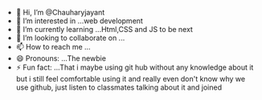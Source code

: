 - 👋 Hi, I’m @Chauharyjayant
- 👀 I’m interested in ...web development
- 🌱 I’m currently learning ...Html,CSS and JS to be next
- 💞️ I’m looking to collaborate on ...
- 📫 How to reach me ...
- 😄 Pronouns: ...The newbie
- ⚡ Fun fact: ...That i maybe using git hub without any knowledge about it but i still feel comfortable using it and really even don't know why we use github, just listen to classmates talking about it and joined

<!---
Chauharyjayant/Chauharyjayant is a ✨ special ✨ repository because its `README.md` (this file) appears on your GitHub profile.
You can click the Preview link to take a look at your changes.
--->
